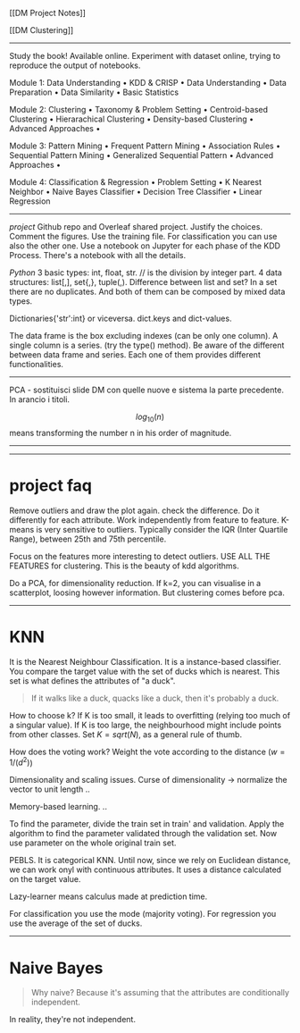 

[[DM Project Notes]]

[[DM Clustering]]

---

Study the book! Available online.
Experiment with dataset online, trying to reproduce the output of notebooks.

Module 1: Data Understanding 
• KDD & CRISP 
• Data Understanding 
• Data Preparation 
• Data Similarity 
• Basic Statistics

Module 2: Clustering 
• Taxonomy & Problem Setting 
• Centroid-based Clustering 
• Hierarachical Clustering 
• Density-based Clustering 
• Advanced Approaches • 

Module 3: Pattern Mining 
• Frequent Pattern Mining 
• Association Rules 
• Sequential Pattern Mining 
• Generalized Sequential Pattern 
• Advanced Approaches • 

Module 4: Classification & Regression 
• Problem Setting 
• K Nearest Neighbor 
• Naive Bayes Classifier 
• Decision Tree Classifier 
• Linear Regression



---

*project*
Github repo and Overleaf shared project.
Justify the choices.
Comment the figures.
Use the training file. For classification you can use also the other one.
Use a notebook on Jupyter for each phase of the KDD Process.
There's a notebook with all the details.

*Python*
3 basic types: int, float, str.
// is the division by integer part.
4 data structures: list[,], set{,}, tuple(,).
Difference between list and set? In a set there are no duplicates. And both of them can be composed by mixed data types.

Dictionaries{'str':int} or viceversa.
dict.keys and dict-values.


The data frame is the box excluding indexes (can be only one column).
A single column is a series. (try the type() method).
Be aware of the different between data frame and series. 
Each one of them provides different functionalities.

---

 PCA - sostituisci slide DM con quelle nuove e sistema la parte precedente. In arancio i titoli.

$$log_{10}(n)$$ means transforming the number n in his order of magnitude.

---



---

# project faq

Remove outliers and draw the plot again. check the difference. Do it differently for each attribute. Work independently from feature to feature.
K-means is very sensitive to outliers.
Typically consider the IQR (Inter Quartile Range), between 25th and 75th percentile.

Focus on the features more interesting to detect outliers.
USE ALL THE FEATURES for clustering. This is the beauty of kdd algorithms.

Do a PCA, for dimensionality reduction.
If k=2, you can visualise in a scatterplot, loosing however information.
But clustering comes before pca.

---

# KNN
It is the Nearest Neighbour Classification.
It is a instance-based classifier.
You compare the target value with the set of ducks which is nearest. This set is what defines the attributes of "a duck".
> If it walks like a duck, quacks like a duck, then it's probably a duck.

How to choose k?
If K is too small, it leads to overfitting (relying too much of a singular value).
If K is too large, the neighbourhood might include points from other classes.
Set $K=sqrt(N)$, as a general rule of thumb.

How does the voting work?
Weight the vote according to the distance ($w = 1/(d^2)$)

Dimensionality and scaling issues.
Curse of dimensionality -> normalize the vector to unit length
..


Memory-based learning.
..

To find the parameter, divide the train set in train' and validation. Apply the algorithm to find the parameter validated through the validation set. Now use parameter on the whole original train set.

PEBLS.
It is categorical KNN.
Until now, since we rely on Euclidean distance, we can work onyl with continuous attributes.
It uses a distance calculated on the target value.

Lazy-learner means calculus made at prediction time.

For classification you use the mode (majority voting).
For regression you use the average of the set of ducks.

---

# Naive Bayes
> Why naive? Because it's assuming that the attributes are conditionally independent.

In reality, they're not independent.















